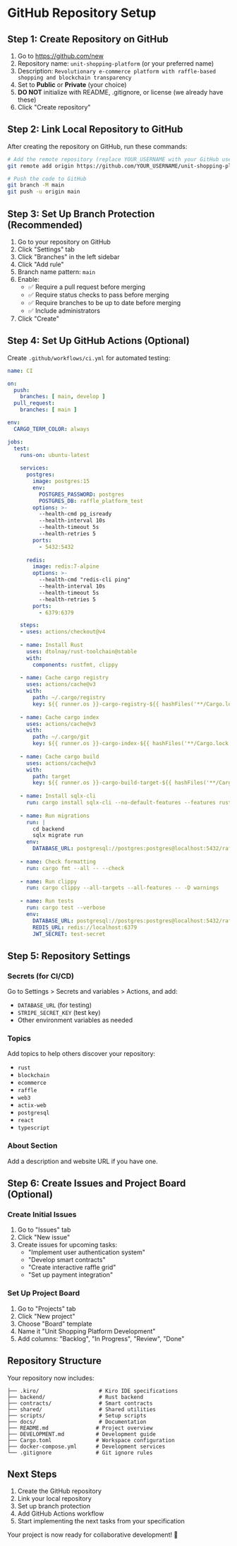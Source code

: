 # GitHub Repository Setup

## Step 1: Create Repository on GitHub

1. Go to https://github.com/new
2. Repository name: `unit-shopping-platform` (or your preferred name)
3. Description: `Revolutionary e-commerce platform with raffle-based shopping and blockchain transparency`
4. Set to **Public** or **Private** (your choice)
5. **DO NOT** initialize with README, .gitignore, or license (we already have these)
6. Click "Create repository"

## Step 2: Link Local Repository to GitHub

After creating the repository on GitHub, run these commands:

```bash
# Add the remote repository (replace YOUR_USERNAME with your GitHub username)
git remote add origin https://github.com/YOUR_USERNAME/unit-shopping-platform.git

# Push the code to GitHub
git branch -M main
git push -u origin main
```

## Step 3: Set Up Branch Protection (Recommended)

1. Go to your repository on GitHub
2. Click "Settings" tab
3. Click "Branches" in the left sidebar
4. Click "Add rule"
5. Branch name pattern: `main`
6. Enable:
   - ✅ Require a pull request before merging
   - ✅ Require status checks to pass before merging
   - ✅ Require branches to be up to date before merging
   - ✅ Include administrators
7. Click "Create"

## Step 4: Set Up GitHub Actions (Optional)

Create `.github/workflows/ci.yml` for automated testing:

```yaml
name: CI

on:
  push:
    branches: [ main, develop ]
  pull_request:
    branches: [ main ]

env:
  CARGO_TERM_COLOR: always

jobs:
  test:
    runs-on: ubuntu-latest
    
    services:
      postgres:
        image: postgres:15
        env:
          POSTGRES_PASSWORD: postgres
          POSTGRES_DB: raffle_platform_test
        options: >-
          --health-cmd pg_isready
          --health-interval 10s
          --health-timeout 5s
          --health-retries 5
        ports:
          - 5432:5432
      
      redis:
        image: redis:7-alpine
        options: >-
          --health-cmd "redis-cli ping"
          --health-interval 10s
          --health-timeout 5s
          --health-retries 5
        ports:
          - 6379:6379

    steps:
    - uses: actions/checkout@v4
    
    - name: Install Rust
      uses: dtolnay/rust-toolchain@stable
      with:
        components: rustfmt, clippy
    
    - name: Cache cargo registry
      uses: actions/cache@v3
      with:
        path: ~/.cargo/registry
        key: ${{ runner.os }}-cargo-registry-${{ hashFiles('**/Cargo.lock') }}
    
    - name: Cache cargo index
      uses: actions/cache@v3
      with:
        path: ~/.cargo/git
        key: ${{ runner.os }}-cargo-index-${{ hashFiles('**/Cargo.lock') }}
    
    - name: Cache cargo build
      uses: actions/cache@v3
      with:
        path: target
        key: ${{ runner.os }}-cargo-build-target-${{ hashFiles('**/Cargo.lock') }}
    
    - name: Install sqlx-cli
      run: cargo install sqlx-cli --no-default-features --features rustls,postgres
    
    - name: Run migrations
      run: |
        cd backend
        sqlx migrate run
      env:
        DATABASE_URL: postgresql://postgres:postgres@localhost:5432/raffle_platform_test
    
    - name: Check formatting
      run: cargo fmt --all -- --check
    
    - name: Run clippy
      run: cargo clippy --all-targets --all-features -- -D warnings
    
    - name: Run tests
      run: cargo test --verbose
      env:
        DATABASE_URL: postgresql://postgres:postgres@localhost:5432/raffle_platform_test
        REDIS_URL: redis://localhost:6379
        JWT_SECRET: test-secret
```

## Step 5: Repository Settings

### Secrets (for CI/CD)
Go to Settings > Secrets and variables > Actions, and add:
- `DATABASE_URL` (for testing)
- `STRIPE_SECRET_KEY` (test key)
- Other environment variables as needed

### Topics
Add topics to help others discover your repository:
- `rust`
- `blockchain`
- `ecommerce`
- `raffle`
- `web3`
- `actix-web`
- `postgresql`
- `react`
- `typescript`

### About Section
Add a description and website URL if you have one.

## Step 6: Create Issues and Project Board (Optional)

### Create Initial Issues
1. Go to "Issues" tab
2. Click "New issue"
3. Create issues for upcoming tasks:
   - "Implement user authentication system"
   - "Develop smart contracts"
   - "Create interactive raffle grid"
   - "Set up payment integration"

### Set Up Project Board
1. Go to "Projects" tab
2. Click "New project"
3. Choose "Board" template
4. Name it "Unit Shopping Platform Development"
5. Add columns: "Backlog", "In Progress", "Review", "Done"

## Repository Structure

Your repository now includes:

```
├── .kiro/                   # Kiro IDE specifications
├── backend/                 # Rust backend
├── contracts/               # Smart contracts
├── shared/                  # Shared utilities
├── scripts/                 # Setup scripts
├── docs/                    # Documentation
├── README.md               # Project overview
├── DEVELOPMENT.md          # Development guide
├── Cargo.toml              # Workspace configuration
├── docker-compose.yml      # Development services
└── .gitignore              # Git ignore rules
```

## Next Steps

1. Create the GitHub repository
2. Link your local repository
3. Set up branch protection
4. Add GitHub Actions workflow
5. Start implementing the next tasks from your specification

Your project is now ready for collaborative development! 🚀